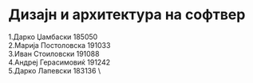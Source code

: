 # Дизајн и архитектура на софтвер

1.Дарко Џамбаски 185050 \
2.Марија Постоловска 191033 \
3.Иван Стоиловски 191088 \
4.Андреј Герасимовиќ 191242 \
5.Дарко Лапевски 183136 \
